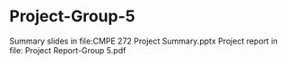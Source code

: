 # Project-Group-5
Summary slides in file:CMPE 272 Project Summary.pptx 
Project report in file: Project Report-Group 5.pdf 
